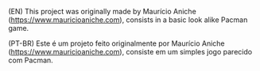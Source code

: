 (EN) This project was originally made by Maurício Aniche (https://www.mauricioaniche.com), consists in a basic look alike Pacman game.

(PT-BR) Este é um projeto feito originalmente por Maurício Aniche (https://www.mauricioaniche.com), consiste em um simples jogo parecido com Pacman.
